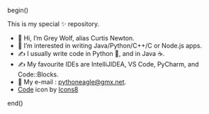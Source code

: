 begin()

This is my special ✨ repository.
- 👋 Hi, I’m Grey Wolf, alias Curtis Newton.
- 👀 I’m interested in writing Java/Python/C++/C or Node.js apps.
- ✍️ I usually write code in Python 🐍, and in Java ☕.
- ✍️ My favourite IDEs are IntelliJIDEA, VS Code, PyCharm, and Code::Blocks.
- 📧 My e-mail : pythoneagle@gmx.net.
- <a target="_blank" href="https://icons8.com/icon/19293/code">Code</a> icon by <a target="_blank" href="https://icons8.com">Icons8</a>

end()
<!--
ixodev/ixodev is a ✨ special ✨ repository because its `README.md` (this file) appears on your GitHub profile.
You can click the Preview link to take a look at your changes.
-->

